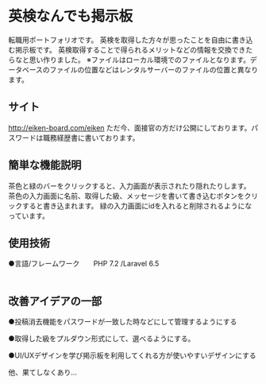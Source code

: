 英検なんでも掲示板
====
転職用ポートフォリオです。
英検を取得した方々が思ったことを自由に書き込む掲示板です。
英検取得することで得られるメリットなどの情報を交換できたらなと思い作りました。
※ファイルはローカル環境でのファイルとなります。データベースのファイルの位置などはレンタルサーバーのファイルの位置と異なります。

## サイト
http://eiken-board.com/eiken
ただ今、面接官の方だけ公開にしております。パスワードは職務経歴書に書いております。


## 簡単な機能説明
茶色と緑のバーをクリックすると、入力画面が表示されたり隠れたりします。
茶色の入力画面に名前、取得した級、メッセージを書いて書き込むボタンをクリックすると書き込まれます。
緑の入力画面にidを入れると削除されるようになっています。
## 使用技術
●言語/フレームワーク　　PHP 7.2 /Laravel 6.5    　　　　　　　　　　　　　　　　　　　　　　　　　　　　　　　　　　　　　　　　　　　　　　　　　　


## 改善アイデアの一部
●投稿消去機能をパスワードが一致した時などにして管理するようにする　　

●取得した級をプルダウン形式にして、選べるようにする。

●UI/UXデザインを学び掲示板を利用してくれる方が使いやすいデザインにする

他、果てしなくあり…



 
